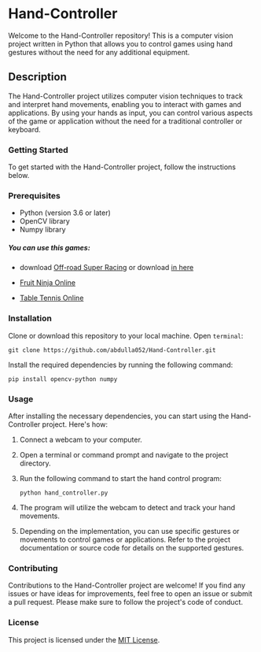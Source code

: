 # Hand-Controller
Welcome to the Hand-Controller repository! This is a computer vision project written in Python that allows you to control games using hand gestures without the need for any additional equipment.

## Description
The Hand-Controller project utilizes computer vision techniques to track and interpret hand movements, enabling you to interact with games and applications. By using your hands as input, you can control various aspects of the game or application without the need for a traditional controller or keyboard.

### Getting Started
To get started with the Hand-Controller project, follow the instructions below.

### Prerequisites

- Python (version 3.6 or later)  
- OpenCV library  
- Numpy library  

##### You can use this games:	 
- download [Off-road Super Racing](https://store.steampowered.com/app/556720/OffRoad_Super_Racing/) or download [in here](https://www.gametop.com/download-free-games/offroad-super-racing/)

- [Fruit Ninja Online](https://poki.com/en/g/fruit-ninja	  )
   
- [Table Tennis Online](https://gamesnacks.com/games/tabletennis)
  


### Installation
Clone or download this repository to your local machine. Open `terminal`:   
 ``` terminal
 git clone https://github.com/abdulla052/Hand-Controller.git
 ```

Install the required dependencies by running the following command:   
``` terminal
pip install opencv-python numpy 
```

### Usage
After installing the necessary dependencies, you can start using the Hand-Controller project. Here's how:
1. Connect a webcam to your computer.

2. Open a terminal or command prompt and navigate to the project directory.

3. Run the following command to start the hand control program:
   ``` terminal 
   python hand_controller.py
   ```
4. The program will utilize the webcam to detect and track your hand movements.

5. Depending on the implementation, you can use specific gestures or movements to control games or applications. Refer to the project documentation or source code for details on the supported gestures.


### Contributing
Contributions to the Hand-Controller project are welcome! If you find any issues or have ideas for improvements, feel free to open an issue or submit a pull request. Please make sure to follow the project's code of conduct.

### License 
This project is licensed under the [MIT License](https://opensource.org/licenses/MIT).
